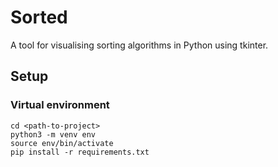 # Sorted

A tool for visualising sorting algorithms in Python using tkinter.

## Setup

### Virtual environment

```commandline
cd <path-to-project>
python3 -m venv env
source env/bin/activate
pip install -r requirements.txt
```
